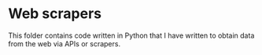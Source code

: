 # **Web scrapers**
This folder contains code written in Python that I have written to obtain data from the web via APIs or scrapers.
